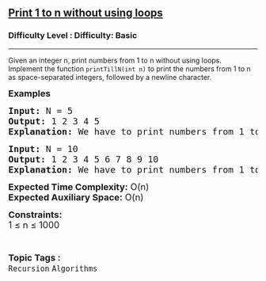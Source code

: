 <h2><a href="https://www.geeksforgeeks.org/problems/print-1-to-n-without-using-loops3621/1?page=1&category=Recursion&difficulty=Basic&sortBy=submissions">Print 1 to n without using loops</a></h2><h3>Difficulty Level : Difficulty: Basic</h3><hr><div class="problems_problem_content__Xm_eO"><p>Given an integer <span class="katex"><span class="katex-html" aria-hidden="true"><span class="base"><span class="mord mathnormal">n</span></span></span></span>, print numbers from 1 to <span class="katex"><span class="katex-html" aria-hidden="true"><span class="base"><span class="mord mathnormal">n</span></span></span></span> without using loops. Implement the function <code>printTillN(int n)</code> to print the numbers from 1 to <span class="katex"><span class="katex-html" aria-hidden="true"><span class="base"><span class="mord mathnormal">n</span></span></span></span> as space-separated integers, followed by a newline character.</p>
<p><span style="font-size: 18px;"><strong>Examples <br></strong></span></p>
<pre><span style="font-size: 18px;"><strong>Input: </strong>N = 5
<strong>Output: </strong>1 2 3 4 5
<strong>Explanation: </strong>We have to print numbers from 1 to 5.</span></pre>
<pre><span style="font-size: 18px;"><strong>Input: </strong>N = 10
<strong>Output: </strong>1 2 3 4 5 6 7 8 9 10
<strong>Explanation: </strong>We have to print numbers from 1 to 10.</span></pre>
<p><span style="font-size: 18px;"><strong>Expected Time Complexity:</strong> O(n)<br><strong>Expected Auxiliary Space:</strong> O(n)</span></p>
<p><span style="font-size: 18px;"><strong>Constraints:</strong><br>1 ≤ n ≤ 1000</span></p></div><br><p><span style=font-size:18px><strong>Topic Tags : </strong><br><code>Recursion</code>&nbsp;<code>Algorithms</code>&nbsp;